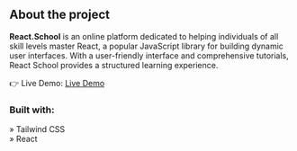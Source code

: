 <h2>About the project</h2>

  <p><b>React.School</b> is an online platform dedicated to helping individuals of all skill levels master React, a popular JavaScript library for building dynamic user interfaces. With a user-friendly interface and comprehensive tutorials, React School provides a structured learning experience. </p>

👉 Live Demo: <a href=''>Live Demo</a>

<h3>Built with:</h3>

» Tailwind CSS <br>
» React
